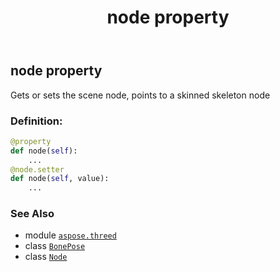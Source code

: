 ﻿---
title: node property
second_title: Aspose.3D for Python via .NET API References
description: 
type: docs
weight: 50
url: /aspose.threed/bonepose/node/
is_root: false
---

## node property


Gets or sets the scene node, points to a skinned skeleton node
### Definition:
```python
@property
def node(self):
    ...
@node.setter
def node(self, value):
    ...
```

### See Also
* module [`aspose.threed`](../../)
* class [`BonePose`](/3d/python-net/aspose.threed/bonepose)
* class [`Node`](/3d/python-net/aspose.threed/node)

